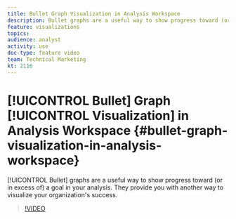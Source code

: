 ```yaml
---
title: Bullet Graph Visualization in Analysis Workspace
description: Bullet graphs are a useful way to show progress toward (or in excess of) a goal in your analysis. They provide you with another way to visualize your organization's success.
feature: visualizations
topics: 
audience: analyst
activity: use
doc-type: feature video
team: Technical Marketing
kt: 2116
---
```


# [!UICONTROL Bullet] Graph [!UICONTROL Visualization] in Analysis Workspace {#bullet-graph-visualization-in-analysis-workspace}

[!UICONTROL Bullet] graphs are a useful way to show progress toward (or in excess of) a goal in your analysis. They provide you with another way to visualize your organization's success.

>[!VIDEO](https://video.tv.adobe.com/v/23989/?quality=12)
